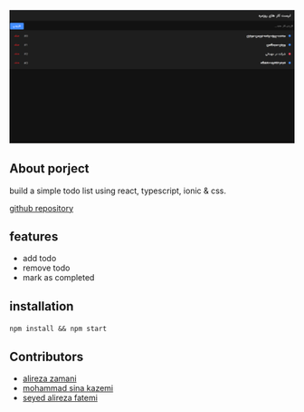 
![project screenshot](./src/assets/images/Screenshot%20.png)

## About porject

build a simple todo list using react, typescript, ionic & css.

[github repository](https://github.com/Dark69Sea/Android-project/)


## features

- add todo
- remove todo
- mark as completed

## installation

`npm install && npm start`

## Contributors

- [alireza zamani](https://github.com/alitnk)
- [mohammad sina kazemi](https://github.com/m-sina-k)
- [seyed alireza fatemi](https://github.com/Dark69Sea)
